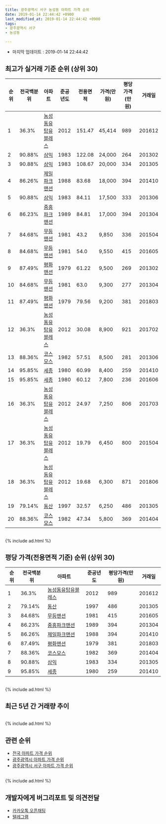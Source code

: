 ```yaml
---
title: 광주광역시 서구 농성동 아파트 가격 순위
date: 2019-01-14 22:44:42 +0900
last_modified_at: 2019-01-14 22:44:42 +0900
tags:
- 광주광역시 서구
- 농성동

---
```


* 마지막 업데이트 : 2019-01-14 22:44:42

## 최고가 실거래 기준 순위 (상위 30)


|순위|전국백분위|아파트|준공년도|전용면적|가격(만원)|평당가격(만원)|거래일|
|---|---|---|---|---|---|---|---|
|1|36.3%|[농성동유탑유블레스](https://search.naver.com/search.naver?query=%EA%B4%91%EC%A3%BC%EA%B4%91%EC%97%AD%EC%8B%9C+%EC%84%9C%EA%B5%AC+%EB%86%8D%EC%84%B1%EB%8F%99+%EB%86%8D%EC%84%B1%EB%8F%99%EC%9C%A0%ED%83%91%EC%9C%A0%EB%B8%94%EB%A0%88%EC%8A%A4)|2012|151.47|45,414|989|201612|
|2|90.88%|[삼익](https://search.naver.com/search.naver?query=%EA%B4%91%EC%A3%BC%EA%B4%91%EC%97%AD%EC%8B%9C+%EC%84%9C%EA%B5%AC+%EB%86%8D%EC%84%B1%EB%8F%99+%EC%82%BC%EC%9D%B5)|1983|122.08|24,000|264|201302|
|3|90.88%|[삼익](https://search.naver.com/search.naver?query=%EA%B4%91%EC%A3%BC%EA%B4%91%EC%97%AD%EC%8B%9C+%EC%84%9C%EA%B5%AC+%EB%86%8D%EC%84%B1%EB%8F%99+%EC%82%BC%EC%9D%B5)|1983|108.67|20,000|334|201305|
|4|86.26%|[제일파크맨션](https://search.naver.com/search.naver?query=%EA%B4%91%EC%A3%BC%EA%B4%91%EC%97%AD%EC%8B%9C+%EC%84%9C%EA%B5%AC+%EB%86%8D%EC%84%B1%EB%8F%99+%EC%A0%9C%EC%9D%BC%ED%8C%8C%ED%81%AC%EB%A7%A8%EC%85%98)|1988|83.68|18,000|394|201410|
|5|90.88%|[삼익](https://search.naver.com/search.naver?query=%EA%B4%91%EC%A3%BC%EA%B4%91%EC%97%AD%EC%8B%9C+%EC%84%9C%EA%B5%AC+%EB%86%8D%EC%84%B1%EB%8F%99+%EC%82%BC%EC%9D%B5)|1983|84.11|17,500|333|201306|
|6|86.23%|[중흥파크맨션](https://search.naver.com/search.naver?query=%EA%B4%91%EC%A3%BC%EA%B4%91%EC%97%AD%EC%8B%9C+%EC%84%9C%EA%B5%AC+%EB%86%8D%EC%84%B1%EB%8F%99+%EC%A4%91%ED%9D%A5%ED%8C%8C%ED%81%AC%EB%A7%A8%EC%85%98)|1989|84.81|17,000|394|201304|
|7|84.68%|[무등맨션](https://search.naver.com/search.naver?query=%EA%B4%91%EC%A3%BC%EA%B4%91%EC%97%AD%EC%8B%9C+%EC%84%9C%EA%B5%AC+%EB%86%8D%EC%84%B1%EB%8F%99+%EB%AC%B4%EB%93%B1%EB%A7%A8%EC%85%98)|1981|43.2|9,850|336|201504|
|8|84.68%|[무등맨션](https://search.naver.com/search.naver?query=%EA%B4%91%EC%A3%BC%EA%B4%91%EC%97%AD%EC%8B%9C+%EC%84%9C%EA%B5%AC+%EB%86%8D%EC%84%B1%EB%8F%99+%EB%AC%B4%EB%93%B1%EB%A7%A8%EC%85%98)|1981|54.0|9,550|415|201605|
|9|87.49%|[평화맨션](https://search.naver.com/search.naver?query=%EA%B4%91%EC%A3%BC%EA%B4%91%EC%97%AD%EC%8B%9C+%EC%84%9C%EA%B5%AC+%EB%86%8D%EC%84%B1%EB%8F%99+%ED%8F%89%ED%99%94%EB%A7%A8%EC%85%98)|1979|61.22|9,500|269|201302|
|10|84.68%|[무등맨션](https://search.naver.com/search.naver?query=%EA%B4%91%EC%A3%BC%EA%B4%91%EC%97%AD%EC%8B%9C+%EC%84%9C%EA%B5%AC+%EB%86%8D%EC%84%B1%EB%8F%99+%EB%AC%B4%EB%93%B1%EB%A7%A8%EC%85%98)|1981|63.0|9,300|277|201304|
|11|87.49%|[평화맨션](https://search.naver.com/search.naver?query=%EA%B4%91%EC%A3%BC%EA%B4%91%EC%97%AD%EC%8B%9C+%EC%84%9C%EA%B5%AC+%EB%86%8D%EC%84%B1%EB%8F%99+%ED%8F%89%ED%99%94%EB%A7%A8%EC%85%98)|1979|79.56|9,200|381|201803|
|12|36.3%|[농성동유탑유블레스](https://search.naver.com/search.naver?query=%EA%B4%91%EC%A3%BC%EA%B4%91%EC%97%AD%EC%8B%9C+%EC%84%9C%EA%B5%AC+%EB%86%8D%EC%84%B1%EB%8F%99+%EB%86%8D%EC%84%B1%EB%8F%99%EC%9C%A0%ED%83%91%EC%9C%A0%EB%B8%94%EB%A0%88%EC%8A%A4)|2012|30.08|8,900|921|201702|
|13|88.36%|[코스모스](https://search.naver.com/search.naver?query=%EA%B4%91%EC%A3%BC%EA%B4%91%EC%97%AD%EC%8B%9C+%EC%84%9C%EA%B5%AC+%EB%86%8D%EC%84%B1%EB%8F%99+%EC%BD%94%EC%8A%A4%EB%AA%A8%EC%8A%A4)|1982|57.51|8,500|281|201306|
|14|95.85%|[세종](https://search.naver.com/search.naver?query=%EA%B4%91%EC%A3%BC%EA%B4%91%EC%97%AD%EC%8B%9C+%EC%84%9C%EA%B5%AC+%EB%86%8D%EC%84%B1%EB%8F%99+%EC%84%B8%EC%A2%85)|1980|60.99|8,400|259|201410|
|15|95.85%|[세종](https://search.naver.com/search.naver?query=%EA%B4%91%EC%A3%BC%EA%B4%91%EC%97%AD%EC%8B%9C+%EC%84%9C%EA%B5%AC+%EB%86%8D%EC%84%B1%EB%8F%99+%EC%84%B8%EC%A2%85)|1980|60.12|7,800|236|201606|
|16|36.3%|[농성동유탑유블레스](https://search.naver.com/search.naver?query=%EA%B4%91%EC%A3%BC%EA%B4%91%EC%97%AD%EC%8B%9C+%EC%84%9C%EA%B5%AC+%EB%86%8D%EC%84%B1%EB%8F%99+%EB%86%8D%EC%84%B1%EB%8F%99%EC%9C%A0%ED%83%91%EC%9C%A0%EB%B8%94%EB%A0%88%EC%8A%A4)|2012|24.97|7,250|806|201703|
|17|36.3%|[농성동유탑유블레스](https://search.naver.com/search.naver?query=%EA%B4%91%EC%A3%BC%EA%B4%91%EC%97%AD%EC%8B%9C+%EC%84%9C%EA%B5%AC+%EB%86%8D%EC%84%B1%EB%8F%99+%EB%86%8D%EC%84%B1%EB%8F%99%EC%9C%A0%ED%83%91%EC%9C%A0%EB%B8%94%EB%A0%88%EC%8A%A4)|2012|19.79|6,450|800|201504|
|18|36.3%|[농성동유탑유블레스](https://search.naver.com/search.naver?query=%EA%B4%91%EC%A3%BC%EA%B4%91%EC%97%AD%EC%8B%9C+%EC%84%9C%EA%B5%AC+%EB%86%8D%EC%84%B1%EB%8F%99+%EB%86%8D%EC%84%B1%EB%8F%99%EC%9C%A0%ED%83%91%EC%9C%A0%EB%B8%94%EB%A0%88%EC%8A%A4)|2012|19.68|6,300|871|201806|
|19|79.14%|[동산](https://search.naver.com/search.naver?query=%EA%B4%91%EC%A3%BC%EA%B4%91%EC%97%AD%EC%8B%9C+%EC%84%9C%EA%B5%AC+%EB%86%8D%EC%84%B1%EB%8F%99+%EB%8F%99%EC%82%B0)|1997|32.57|6,250|486|201305|
|20|88.36%|[코스모스](https://search.naver.com/search.naver?query=%EA%B4%91%EC%A3%BC%EA%B4%91%EC%97%AD%EC%8B%9C+%EC%84%9C%EA%B5%AC+%EB%86%8D%EC%84%B1%EB%8F%99+%EC%BD%94%EC%8A%A4%EB%AA%A8%EC%8A%A4)|1982|47.34|5,800|369|201404|


<br>
{% include ad.html %}
<br>

## 평당 가격(전용면적 기준) 순위 (상위 30)


|순위|전국백분위|아파트|준공년도|평당가격(만원)|거래일|
|---|---|---|---|---|---|
|1|36.3%|[농성동유탑유블레스](https://search.naver.com/search.naver?query=%EA%B4%91%EC%A3%BC%EA%B4%91%EC%97%AD%EC%8B%9C+%EC%84%9C%EA%B5%AC+%EB%86%8D%EC%84%B1%EB%8F%99+%EB%86%8D%EC%84%B1%EB%8F%99%EC%9C%A0%ED%83%91%EC%9C%A0%EB%B8%94%EB%A0%88%EC%8A%A4)|2012|989|201612|
|2|79.14%|[동산](https://search.naver.com/search.naver?query=%EA%B4%91%EC%A3%BC%EA%B4%91%EC%97%AD%EC%8B%9C+%EC%84%9C%EA%B5%AC+%EB%86%8D%EC%84%B1%EB%8F%99+%EB%8F%99%EC%82%B0)|1997|486|201305|
|3|84.68%|[무등맨션](https://search.naver.com/search.naver?query=%EA%B4%91%EC%A3%BC%EA%B4%91%EC%97%AD%EC%8B%9C+%EC%84%9C%EA%B5%AC+%EB%86%8D%EC%84%B1%EB%8F%99+%EB%AC%B4%EB%93%B1%EB%A7%A8%EC%85%98)|1981|415|201605|
|4|86.23%|[중흥파크맨션](https://search.naver.com/search.naver?query=%EA%B4%91%EC%A3%BC%EA%B4%91%EC%97%AD%EC%8B%9C+%EC%84%9C%EA%B5%AC+%EB%86%8D%EC%84%B1%EB%8F%99+%EC%A4%91%ED%9D%A5%ED%8C%8C%ED%81%AC%EB%A7%A8%EC%85%98)|1989|394|201304|
|5|86.26%|[제일파크맨션](https://search.naver.com/search.naver?query=%EA%B4%91%EC%A3%BC%EA%B4%91%EC%97%AD%EC%8B%9C+%EC%84%9C%EA%B5%AC+%EB%86%8D%EC%84%B1%EB%8F%99+%EC%A0%9C%EC%9D%BC%ED%8C%8C%ED%81%AC%EB%A7%A8%EC%85%98)|1988|394|201410|
|6|87.49%|[평화맨션](https://search.naver.com/search.naver?query=%EA%B4%91%EC%A3%BC%EA%B4%91%EC%97%AD%EC%8B%9C+%EC%84%9C%EA%B5%AC+%EB%86%8D%EC%84%B1%EB%8F%99+%ED%8F%89%ED%99%94%EB%A7%A8%EC%85%98)|1979|381|201803|
|7|88.36%|[코스모스](https://search.naver.com/search.naver?query=%EA%B4%91%EC%A3%BC%EA%B4%91%EC%97%AD%EC%8B%9C+%EC%84%9C%EA%B5%AC+%EB%86%8D%EC%84%B1%EB%8F%99+%EC%BD%94%EC%8A%A4%EB%AA%A8%EC%8A%A4)|1982|369|201404|
|8|90.88%|[삼익](https://search.naver.com/search.naver?query=%EA%B4%91%EC%A3%BC%EA%B4%91%EC%97%AD%EC%8B%9C+%EC%84%9C%EA%B5%AC+%EB%86%8D%EC%84%B1%EB%8F%99+%EC%82%BC%EC%9D%B5)|1983|334|201305|
|9|95.85%|[세종](https://search.naver.com/search.naver?query=%EA%B4%91%EC%A3%BC%EA%B4%91%EC%97%AD%EC%8B%9C+%EC%84%9C%EA%B5%AC+%EB%86%8D%EC%84%B1%EB%8F%99+%EC%84%B8%EC%A2%85)|1980|259|201410|


<br>
{% include ad.html %}
<br>

## 최근 5년 간 거래량 추이


<div style="width:100%;">
    <canvas id="deal_progress" height="250"></canvas>
</div>

<script>
new Chart(document.getElementById("deal_progress"), {
    type: 'line',
    data: {
        labels: ['201401','201402','201403','201404','201405','201406','201407','201408','201409','201410','201411','201412','201501','201502','201503','201504','201505','201506','201507','201508','201509','201510','201511','201512','201601','201602','201603','201604','201605','201606','201607','201608','201609','201610','201611','201612','201701','201702','201703','201704','201705','201706','201707','201708','201709','201710','201711','201712','201801','201802','201803','201804','201805','201806','201807','201808','201809','201810','201811','201812','201901'],
        datasets: [{
            label: '실거래 수',
            pointRadius: 1,
            data: [1, 4, 2, 6, 4, 1, 1, 4, 3, 3, 7, 6, 6, 5, 5, 12, 2, 2, 5, 3, 6, 6, 2, 7, 5, 5, 3, 2, 12, 8, 9, 5, 5, 5, 3, 5, 6, 12, 6, 2, 4, 4, 1, 5, 4, 3, 9, 3, 7, 4, 10, 4, 3, 4, 6, 6, 9, 11, 9, 4, 0],
            borderColor: "rgba(255, 201, 14, 1)",
            backgroundColor: "rgba(255, 201, 14, 0.5)",
            fill: true,
        }]
    },
    options: {
        responsive: true,
        title: {
            display: true,
            text: '5년간 거래량 추이'
        },
        tooltips: {
            mode: 'index',
            intersect: false,
        },
        hover: {
            mode: 'nearest',
            intersect: true
        },
        scales: {
            xAxes: [{
                display: true,
                scaleLabel: {
                    display: true,
                    labelString: '년/월'
                }
            }],
            yAxes: [{
                display: true,
                ticks: {
                    suggestedMin: 0,
                },
                scaleLabel: {
                    display: true,
                    labelString: '실거래 수'
                }
            }]
        }
    }
});

</script>


<br>
{% include ad.html %}
<br>

## 관련 순위

- [전국 아파트 가격 순위](https://inasie.github.io/apt-ranking/전국)
- [광주광역시 아파트 가격 순위](https://inasie.github.io/apt-ranking/광주광역시)
- [광주광역시 서구 아파트 가격 순위](https://inasie.github.io/apt-ranking/광주광역시-서구)


<br>
{% include ad.html %}
<br>

## 개발자에게 버그리포트 및 의견전달

- [카카오톡 오픈채팅](https://open.kakao.com/o/gLJUAP4)
- [텔레그램](https://t.me/inasie)

